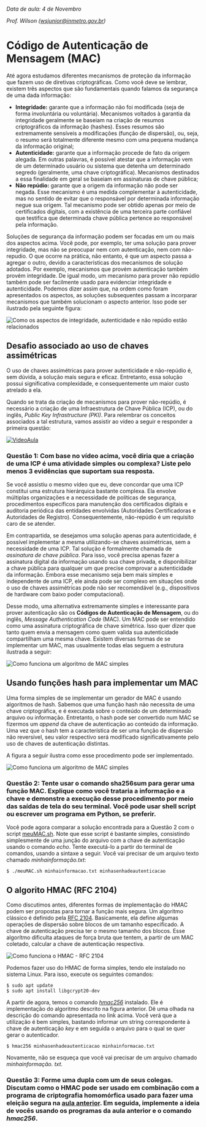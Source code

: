 *Data de aula: 4 de Novembro*

*Prof. Wilson ([wsjunior@inmetro.gov.br](mailto:wsjunior@inmetro.gov.br))*

# Código de Autenticação de Mensagem (MAC)

Até agora estudamos diferentes mecanismos de proteção da informação que fazem uso de diretivas criptográficas. Como você deve se lembrar, existem três aspectos que são fundamentais quando falamos da segurança de uma dada informação:

* **Integridade:** garante que a informação não foi modificada (seja de forma involuntária ou voluntária). Mecanismos voltados à garantia da integridade geralmente se baseiam na criação de resumos criptográficos da informação (hashes). Esses resumos são extremamente sensíveis a modificações (função de dispersão), ou, seja, o resumo será totalmente diferente mesmo com uma pequena mudança da informação original;
* **Autenticidade:** garante que a informação procede de fato da origem alegada. Em outras palavras, é possível atestar que a informação vem de um determinado usuário ou sistema que detenha um determinado segredo (geralmente, uma chave criptográfica). Mecanismos destinados a essa finalidade em geral se baseiam em assinaturas de chave pública;
* **Não repúdio:** garante que a origem da informação não pode ser negada. Esse mecanismo é uma medida complementar à autenticidade, mas no sentido de evitar que o responsável por determinada informação negue sua origem. Tal mecanismo pode ser obtido apenas por meio de certificados digitais, com a existência de uma terceira parte confiável que testifica que determinada chave pública pertence ao responsável pela informação.

Soluções de segurança da informação podem ser focadas em um ou mais dos aspectos acima. Você pode, por exemplo, ter uma solução para prover integridade, mas não se preocupar nem com autenticação, nem com não-repudio. O que ocorre na prática, não entanto, é que um aspecto passa a agregar o outro, devido a características dos mecanismos de solução adotados. Por exemplo, mecanismos que provém autenticação também provém integridade. De igual modo, um mecanismo para prover não repúdio também pode ser facilmente usado para evidenciar integridade e autenticidade. Podemos dizer assim que, na ordem como foram apresentados os aspectos, as soluções subsequentes passam a incorparar mecanismos que também solucionam o aspecto anterior. Isso pode ser ilustrado pela seguinte figura:

![Como os aspectos de integridade, autenticidade e não repúdio estão relacionados](int-aut-nrep.jpg)

## Desafio associado ao uso de chaves assimétricas

O uso de chaves assimétricas para prover autenticidade e não-repúdio é, sem dúvida, a solução mais segura e eficaz. Entretanto, essa solução possui significativa complexidade, e consequentemente um maior custo atrelado a ela.

Quando se trata da criação de mecanismos para prover não-repúdio, é necessário a criação de uma Infraestrutura de Chave Pública (ICP), ou do inglês, *Public Key Infrastructure (PKI)*. Para relembrar os conceitos associados a tal estrutura, vamos assistir ao vídeo a seguir e responder a primeira questão:

[![VideoAula](https://img.youtube.com/vi/yE8qGJ2bzjU/0.jpg)](https://www.youtube.com/watch?v=yE8qGJ2bzjU "Clique para assistir um video sobre o ICP-Brasil, a Infraestrutura de Chave Pública oficial brasileira.")

### Questão 1: Com base no vídeo acima, você diria que a criação de uma ICP é uma atividade simples ou complexa? Liste pelo menos 3 evidências que suportam sua resposta.

Se você assistiu o mesmo vídeo que eu, deve concordar que uma ICP constitui uma estrutura hierárquica bastante complexa. Ela envolve múltiplas organizações e a necessidade de políticas de segurança, procedimentos específicos para manutenção dos certificados digitais e auditoria periódica das entidades envolvidas (Autoridades Certificadoras e Autoridades de Registro). Consequentemente, não-repúdio é um requisito caro de se atender.

Em contrapartida, se desejamos uma solução apenas para autenticidade, é possível implementar a mesma utilizando-se chaves assimétricas, sem a necessidade de uma ICP. Tal solução é formalmente chamada de *assinatura de chave pública*. Para isso, você precisa apenas fazer a assinatura digital da informação usando sua chave privada, e disponibilizar a chave pública para qualquer um que precise comprovar a autenticidade da informação. Embora esse mecanismo seja bem mais simples e independente de uma ICP, ele ainda pode ser complexo em situações onde o uso de chaves assimétricas pode não ser recomendável (e.g., dispositivos de hardware com baixo poder computacional).

Desse modo, uma alternativa extremamente simples e interessante para prover autenticação são os **Códigos de Autenticação de Mensagem**, ou do inglês, *Message Authentication Code* (MAC). Um MAC pode ser entendido como uma assinatura criptográfica de chave simétrica. Isso quer dizer que tanto quem envia a mensagem como quem valida sua autenticidade compartilham uma mesma chave. Existem diversas formas de se implementar um MAC, mas usualmente todas elas seguem a estrutura ilustrada a seguir:

![Como funciona um algoritmo de MAC simples](simple-mac.png)

## Usando funções hash para implementar um MAC

Uma forma simples de se implementar um gerador de MAC é usando algoritmos de hash. Sabemos que uma função hash não necessita de uma chave criptográfica, e é executada sobre o conteúdo de um determinado arquivo ou informação. Entretanto, o hash pode ser convertido num MAC se fizermos um *append* da chave de autenticação ao conteúdo da informação. Uma vez que o hash tem a característica de ser uma função de dispersão não reversível, seu valor respectivo será modificado significativamente pelo uso de chaves de autenticação distintas.

A figura a seguir ilustra como esse procedimento pode ser implementado.

![Como funciona um algoritmo de MAC simples](hmac.png)

### Questão 2: Tente usar o comando **sha256sum** para gerar uma função MAC. Explique como você trataria a informação e a chave e demonstre a execução desse procedimento por meio das saídas de tela do seu terminal. Você pode usar shell script ou escrever um programa em Python, se preferir.

Você pode agora comparar a solução encontrada para a Questão 2 com o script [meuMAC.sh](meuMAC.sh). Note que esse script é bastante simples, consistindo simplesmente de uma junção do arquivo com a chave de autenticação usando o comando *echo*. Tente executá-lo a partir do terminal de comandos, usando a sintaxe a seguir. Você vai precisar de um arquivo texto chamado *minhainformação.txt*:

```console
$ ./meuMAC.sh minhainformacao.txt minhasenhadeautenticacao
```

## O algorito HMAC (RFC 2104)

Como discutimos antes, diferentes formas de implementação do HMAC podem ser propostas para tornar a função mais segura. Um algoritmo clássico é definido pela [RFC 2104](https://tools.ietf.org/html/rfc2104). Basicamente, ela define algumas operações de dispersão sobre blocos de um tamanho especificado. A chave de autenticação precisa ter o mesmo tamanho dos blocos. Esse algorítmo dificulta ataques de força bruta que tentem, a partir de um MAC coletado, calcular a chave de autenticação respectiva.

![Como funciona o HMAC - RFC 2104](rfc2104.jpg)

Podemos fazer uso do HMAC de forma simples, tendo ele instalado no sistema Linux. Para isso, execute os seguintes comandos:

```console
$ sudo apt update
$ sudo apt install libgcrypt20-dev
```

A partir de agora, temos o comando [*hmac256*](http://manpages.ubuntu.com/manpages/cosmic/man1/hmac256.1.html) instalado. Ele é implementação do algoritmo descrito na figura anterior. Dê uma olhada na descrição do comando apresentada no link acima. Você verá que a utilização é bem simples, bastando informar um string correspondente à chave de autenticação *key* e em seguida o arquivo para o qual se quer gerar o autenticador.

```console
$ hmac256 minhasenhadeautenticacao minhainformacao.txt
```

Novamente, não se esqueça que você vai precisar de um arquivo chamado *minhainformação. txt*.

### Questão 3: Forme uma dupla com um de seus colegas. Discutam como o HMAC pode ser usado em combinação com a programa de criptografia homomórfica usado para fazer uma eleição segura na [aula anterior](../homomorphic). Em seguida, implemente a ideia de vocês usando os programas da aula anterior e o comando *hmac256*.